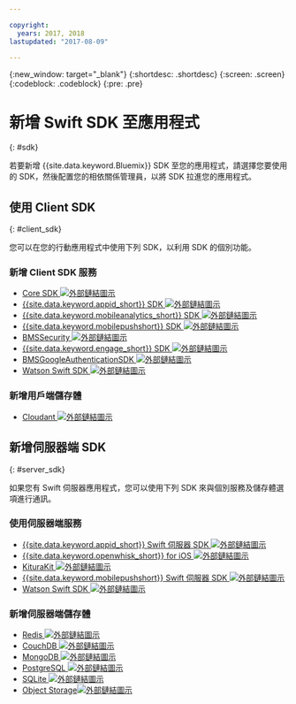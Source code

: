 ```yaml
---

copyright:
  years: 2017, 2018
lastupdated: "2017-08-09"

---
```

{:new_window: target="_blank"}
{:shortdesc: .shortdesc}
{:screen: .screen}
{:codeblock: .codeblock}
{:pre: .pre}

# 新增 Swift SDK 至應用程式
{: #sdk}

若要新增 {{site.data.keyword.Bluemix}} SDK 至您的應用程式，請選擇您要使用的 SDK，然後配置您的相依關係管理員，以將 SDK 拉進您的應用程式。

## 使用 Client SDK
{: #client_sdk}

您可以在您的行動應用程式中使用下列 SDK，以利用 SDK 的個別功能。

### 新增 Client SDK 服務
- [Core SDK ![外部鏈結圖示](../icons/launch-glyph.svg "外部鏈結圖示")](https://github.com/ibm-bluemix-mobile-services/bms-clientsdk-swift-core)
- [{{site.data.keyword.appid_short}} SDK ![外部鏈結圖示](../icons/launch-glyph.svg "外部鏈結圖示")](https://github.com/ibm-cloud-security/appid-clientsdk-swift)
- [{{site.data.keyword.mobileanalytics_short}} SDK ![外部鏈結圖示](../icons/launch-glyph.svg "外部鏈結圖示")](https://github.com/ibm-bluemix-mobile-services/bms-clientsdk-swift-analytics)
- [{{site.data.keyword.mobilepushshort}} SDK ![外部鏈結圖示](../icons/launch-glyph.svg "外部鏈結圖示")](https://github.com/ibm-bluemix-mobile-services/bms-clientsdk-swift-push)
- [BMSSecurity ![外部鏈結圖示](../icons/launch-glyph.svg "外部鏈結圖示")](https://github.com/ibm-bluemix-mobile-services/bms-clientsdk-swift-security)
- [{{site.data.keyword.engage_short}} SDK ![外部鏈結圖示](../icons/launch-glyph.svg "外部鏈結圖示")](https://github.com/ibm-bluemix-mobile-services/bms-clientsdk-swift-applaunch)
- [BMSGoogleAuthenticationSDK ![外部鏈結圖示](../icons/launch-glyph.svg "外部鏈結圖示")](https://github.com/ibm-bluemix-mobile-services/bms-clientsdk-swift-security-googleauthentication)
- [Watson Swift SDK ![外部鏈結圖示](../icons/launch-glyph.svg "外部鏈結圖示")](https://github.com/watson-developer-cloud/swift-sdk)

### 新增用戶端儲存體
- [Cloudant ![外部鏈結圖示](../icons/launch-glyph.svg "外部鏈結圖示")](https://github.com/cloudant/swift-cloudant)

## 新增伺服器端 SDK
{: #server_sdk}

如果您有 Swift 伺服器應用程式，您可以使用下列 SDK 來與個別服務及儲存體選項進行通訊。

### 使用伺服器端服務
- [{{site.data.keyword.appid_short}} Swift 伺服器 SDK ![外部鏈結圖示](../icons/launch-glyph.svg "外部鏈結圖示")](https://github.com/ibm-cloud-security/appid-serversdk-swift)
- [{{site.data.keyword.openwhisk_short}} for iOS ![外部鏈結圖示](../icons/launch-glyph.svg "外部鏈結圖示")](https://console.bluemix.net/openwhisk/learn/ios-sdk)
- [KituraKit ![外部鏈結圖示](../icons/launch-glyph.svg "外部鏈結圖示")](https://github.com/IBM-Swift/KituraKit)
- [{{site.data.keyword.mobilepushshort}} Swift 伺服器 SDK ![外部鏈結圖示](../icons/launch-glyph.svg "外部鏈結圖示")](https://github.com/ibm-bluemix-mobile-services/bms-pushnotifications-serversdk-swift)
- [Watson Swift SDK ![外部鏈結圖示](../icons/launch-glyph.svg "外部鏈結圖示")](https://github.com/watson-developer-cloud/swift-sdk)

### 新增伺服器端儲存體
- [Redis ![外部鏈結圖示](../icons/launch-glyph.svg "外部鏈結圖示")](https://github.com/IBM-Swift/Kitura-redis)
- [CouchDB ![外部鏈結圖示](../icons/launch-glyph.svg "外部鏈結圖示")](https://github.com/IBM-Swift/Kitura-CouchDB)
- [MongoDB ![外部鏈結圖示](../icons/launch-glyph.svg "外部鏈結圖示")](https://github.com/OpenKitten/MongoKitten)
- [PostgreSQL ![外部鏈結圖示](../icons/launch-glyph.svg "外部鏈結圖示")](https://github.com/IBM-Swift/Swift-Kuery-PostgreSQL)
- [SQLite ![外部鏈結圖示](../icons/launch-glyph.svg "外部鏈結圖示")](https://github.com/IBM-Swift/Swift-Kuery-SQLite)
- [Object Storage![外部鏈結圖示](../icons/launch-glyph.svg "外部鏈結圖示")](https://github.com/ibm-bluemix-mobile-services/bluemix-objectstorage-serversdk-swift)
